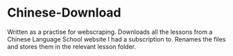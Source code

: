 # Chinese-Download

Written as a practise for webscraping. Downloads all the lessons from a Chinese Language School website I had a subscription to. Renames the files and stores them in the relevant lesson folder. 
